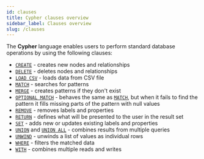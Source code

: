 ```yaml
---
id: clauses
title: Cypher clauses overview
sidebar_label: Clauses overview
slug: /clauses
---
```


The **Cypher** language enables users to perform standard database operations by using the following clauses:

  * [`CREATE`](create.md) - creates new nodes and relationships
  * [`DELETE`](delete.md) - deletes nodes and relationships
  * [`LOAD CSV`](load-csv.md) - loads data from CSV file
  * [`MATCH`](match.md) - searches for patterns
  * [`MERGE`](merge.md) - creates patterns if they don't exist
  * [`OPTIONAL MATCH`](optional-match.md) - behaves the same as [`MATCH`](match.md), but when it fails to find the pattern it fills missing parts of the pattern with null values
  * [`REMOVE`](remove.md) - removes labels and properties
  * [`RETURN`](return.md) - defines what will be presented to the user in the result set
  * [`SET`](set.md) - adds new or updates existing labels and properties
  * [`UNION`](union.md) and [`UNION ALL`](union.md) - combines results from multiple queries
  * [`UNWIND`](unwind.md) - unwinds a list of values as individual rows
  * [`WHERE`](where.md) - filters the matched data
  * [`WITH`](with.md) - combines multiple reads and writes





 
